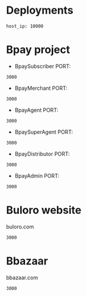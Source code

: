 # Deployments

```
host_ip: 10000

```

# Bpay project
+ BpaySubscriber
PORT:
```
3000

```


+ BpayMerchant
PORT:
```
3000

```

+ BpayAgent
PORT:
```
3000

```

+ BpaySuperAgent
PORT:
```
3000

```


+ BpayDistributor
PORT:
```
3000

```

+ BpayAdmin
PORT:
```
3000

```

# Buloro website

buloro.com
```
3000

```

# Bbazaar

bbazaar.com
```
3000

```





 

